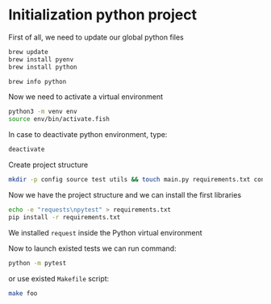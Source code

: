 # Initialization python project

First of all, we need to update our global python files 

```bash
brew update
brew install pyenv
brew install python

brew info python
```

Now we need to activate a virtual environment
```bash
python3 -m venv env
source env/bin/activate.fish
```

In case to deactivate python environment, type:

```bash
deactivate
```

Create project structure
```bash
mkdir -p config source test utils && touch main.py requirements.txt config/__init__.py source/__init__.py test/__init__.py utils/__init__.py
```

Now we have the project structure and we can install the first libraries
```bash
echo -e "requests\npytest" > requirements.txt
pip install -r requirements.txt
```
We installed `request` inside the Python virtual environment

Now to launch existed tests we can run command:

```bash
python -m pytest
```

or use existed `Makefile` script:

```bash
make foo
```

